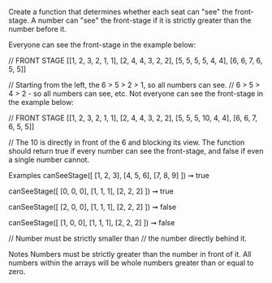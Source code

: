 Create a function that determines whether each seat can "see" the front-stage. A number can "see" the front-stage if it is strictly greater than the number before it.

Everyone can see the front-stage in the example below:

// FRONT STAGE
[[1, 2, 3, 2, 1, 1],
[2, 4, 4, 3, 2, 2],
[5, 5, 5, 5, 4, 4],
[6, 6, 7, 6, 5, 5]]

// Starting from the left, the 6 > 5 > 2 > 1, so all numbers can see.
// 6 > 5 > 4 > 2 - so all numbers can see, etc.
Not everyone can see the front-stage in the example below:

// FRONT STAGE
[[1, 2, 3, 2, 1, 1], 
[2, 4, 4, 3, 2, 2], 
[5, 5, 5, 10, 4, 4], 
[6, 6, 7, 6, 5, 5]]

// The 10 is directly in front of the 6 and blocking its view.
The function should return true if every number can see the front-stage, and false if even a single number cannot.

Examples
canSeeStage([
  [1, 2, 3],
  [4, 5, 6],
  [7, 8, 9]
]) ➞ true

canSeeStage([
  [0, 0, 0],
  [1, 1, 1],
  [2, 2, 2]
]) ➞ true

canSeeStage([
  [2, 0, 0], 
  [1, 1, 1], 
  [2, 2, 2]
]) ➞ false

canSeeStage([
  [1, 0, 0],
  [1, 1, 1],
  [2, 2, 2]
]) ➞ false

// Number must be strictly smaller than
// the number directly behind it.

Notes
Numbers must be strictly greater than the number in front of it.
All numbers within the arrays will be whole numbers greater than or equal to zero.